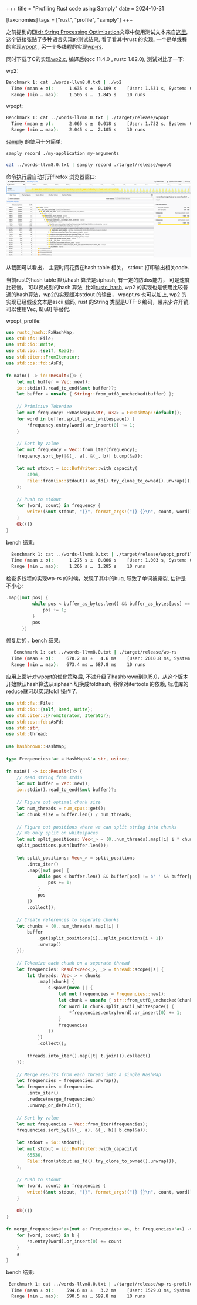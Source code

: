 +++
title = "Profiling Rust code using Samply"
date = 2024-10-31

[taxonomies]
tags = ["rust", "profile", "samply"]
+++

之前提到的[Elixir String Processing Optimization](https://blog.jola.dev/posts/elixir-string-processing-optimization)文章中使用测试文本来自[这里](http://ptrace.fefe.de/wp/timings2019.txt), 这个链接张贴了多种语言实现的测试结果, 看了看其中rust 的实现, 一个是单线程的实现[wpopt](https://ptrace.fefe.de/wp/wpopt.rs) , 另一个多线程的实现[wp-rs](https://ptrace.fefe.de/wp/wp-rs.tar.xz).

同时下载了C的实现[wp2.c](https://ptrace.fefe.de/wp/wp2.c),  编译后(gcc 11.4.0 , rustc 1.82.0), 测试对比了一下:

wp2: 

```bash
Benchmark 1: cat ./words-llvm8.0.txt | ./wp2
  Time (mean ± σ):      1.635 s ±  0.109 s    [User: 1.531 s, System: 0.194 s]
  Range (min … max):    1.505 s …  1.845 s    10 runs
```

wpopt: 

```bash
Benchmark 1: cat ../words-llvm8.0.txt | ./target/release/wpopt
  Time (mean ± σ):      2.065 s ±  0.018 s    [User: 1.732 s, System: 0.328 s]
  Range (min … max):    2.045 s …  2.105 s    10 runs
```

[samply](https://github.com/mstange/samply/) 的使用十分简单:

```bash
samply record ./my-application my-arguments
```

```bash
cat ../words-llvm8.0.txt | samply record ./target/release/wpopt
```

命令执行后自动打开firefox 浏览器窗口: 
<img src="/imgs/wpopt.samply.png">

从截图可以看出， 主要时间花费在hash table 相关， stdout 打印输出相关code.

当前rust的hash table 默认hash 算法是siphash, 有一定的防dos能力， 可是速度比较慢， 可以换成别的hash 算法, 比如[rustc_hash](https://crates.io/crates/rustc-hash), wp2 的实现也是使用比较普通的hash算法，wp2的实现缓冲stdout 的输出， wpopt.rs 也可以加上,  wp2 的实现已经假设文本是ascii 编码, rust 的String 类型是UTF-8 编码，带来少许开销, 可以使用Vec<u8>, &[u8] 等替代.

wpopt_profile:

```rust
use rustc_hash::FxHashMap;
use std::fs::File;
use std::io::Write;
use std::io::{self, Read};
use std::iter::FromIterator;
use std::os::fd::AsFd;

fn main() -> io::Result<()> {
    let mut buffer = Vec::new();
    io::stdin().read_to_end(&mut buffer)?;
    let buffer = unsafe { String::from_utf8_unchecked(buffer) };

    // Primitive Tokenize
    let mut frequency: FxHashMap<&str, u32> = FxHashMap::default();
    for word in buffer.split_ascii_whitespace() {
        *frequency.entry(word).or_insert(0) += 1;
    }

    // Sort by value
    let mut frequency = Vec::from_iter(frequency);
    frequency.sort_by(|&(_, a), &(_, b)| b.cmp(&a));

    let mut stdout = io::BufWriter::with_capacity(
        4096,
        File::from(io::stdout().as_fd().try_clone_to_owned().unwrap()),
    );

    // Push to stdout
    for (word, count) in frequency {
        write!(&mut stdout, "{}", format_args!("{} {}\n", count, word))?;
    }
    Ok(())
}
```

bench 结果:

```bash
  Benchmark 1: cat ../words-llvm8.0.txt | ./target/release/wpopt_profile
  Time (mean ± σ):      1.275 s ±  0.006 s    [User: 1.003 s, System: 0.265 s]
  Range (min … max):    1.266 s …  1.285 s    10 runs
```

 检查多线程的实现wp-rs 的时候，发现了其中的bug, 导致了单词被撕裂, 估计是不小心:

```rust
.map(|mut pos| {
          while pos < buffer_as_bytes.len() && buffer_as_bytes[pos] == ' ' as u8 {
              pos += 1;
          }
          pos
      })
```

修复后的，bench 结果:

```bash
   Benchmark 1: cat ../words-llvm8.0.txt | ./target/release/wp-rs
  Time (mean ± σ):     678.2 ms ±   4.6 ms    [User: 2010.8 ms, System: 295.0 ms]
  Range (min … max):   673.4 ms … 687.8 ms    10 runs                               
```                                           
                                           
应用上面针对wpopt的优化策略后, 不过升级了hashbrown到0.15.0，从这个版本开始默认hash算法从siphash 切换成foldhash, 移除对itertools 的依赖, 标准库的reduce就可以实现foldl 操作了.
 
```rust
use std::fs::File;
use std::io::{self, Read, Write};
use std::iter::{FromIterator, Iterator};
use std::os::fd::AsFd;
use std::str;
use std::thread;

use hashbrown::HashMap;

type Frequencies<'a> = HashMap<&'a str, usize>;

fn main() -> io::Result<()> {
    // Read string from stdio
    let mut buffer = Vec::new();
    io::stdin().read_to_end(&mut buffer)?;

    // Figure out optimal chunk size
    let num_threads = num_cpus::get();
    let chunk_size = buffer.len() / num_threads;

    // Figure out positions where we can split string into chunks
    // We only split on whitespaces
    let mut split_positions: Vec<_> = (0..num_threads).map(|i| i * chunk_size).collect();
    split_positions.push(buffer.len());

    let split_positions: Vec<_> = split_positions
        .into_iter()
        .map(|mut pos| {
            while pos < buffer.len() && buffer[pos] != b' ' && buffer[pos] != b'\n' {
                pos += 1;
            }
            pos
        })
        .collect();

    // Create references to seperate chunks
    let chunks = (0..num_threads).map(|i| {
        buffer
            .get(split_positions[i]..split_positions[i + 1])
            .unwrap()
    });

    // Tokenize each chunk on a seperate thread
    let frequencies: Result<Vec<_>, _> = thread::scope(|s| {
        let threads: Vec<_> = chunks
            .map(|chunk| {
                s.spawn(move || {
                    let mut frequencies = Frequencies::new();
                    let chunk = unsafe { str::from_utf8_unchecked(chunk) };
                    for word in chunk.split_ascii_whitespace() {
                        *frequencies.entry(word).or_insert(0) += 1;
                    }
                    frequencies
                })
            })
            .collect();

        threads.into_iter().map(|t| t.join()).collect()
    });

    // Merge results from each thread into a single HashMap
    let frequencies = frequencies.unwrap();
    let frequencies = frequencies
        .into_iter()
        .reduce(merge_frequencies)
        .unwrap_or_default();

    // Sort by value
    let mut frequencies = Vec::from_iter(frequencies);
    frequencies.sort_by(|&(_, a), &(_, b)| b.cmp(&a));

    let stdout = io::stdout();
    let mut stdout = io::BufWriter::with_capacity(
        65536,
        File::from(stdout.as_fd().try_clone_to_owned().unwrap()),
    );

    // Push to stdout
    for (word, count) in frequencies {
        write!(&mut stdout, "{}", format_args!("{} {}\n", count, word))?;
    }

    Ok(())
}

fn merge_frequencies<'a>(mut a: Frequencies<'a>, b: Frequencies<'a>) -> Frequencies<'a> {
    for (word, count) in b {
        *a.entry(word).or_insert(0) += count
    }
    a
}                                                                                  
```
  
bench 结果:
  
```bash
 Benchmark 1: cat ../words-llvm8.0.txt | ./target/release/wp-rs-profile
  Time (mean ± σ):     594.6 ms ±   3.2 ms    [User: 1529.0 ms, System: 289.9 ms]
  Range (min … max):   590.5 ms … 599.8 ms    10 runs 
```
